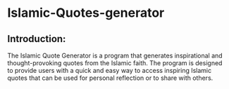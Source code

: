 # Islamic-Quotes-generator
## Introduction:

The Islamic Quote Generator is a program that generates inspirational and thought-provoking quotes from the Islamic faith. The program is designed to provide users with a quick and easy way to access inspiring Islamic quotes that can be used for personal reflection or to share with others.
